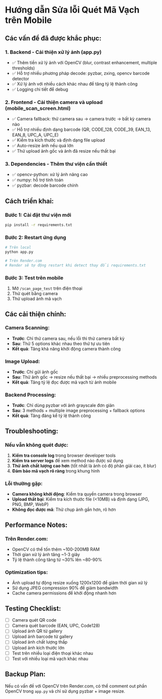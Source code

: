 # Hướng dẫn Sửa lỗi Quét Mã Vạch trên Mobile

## Các vấn đề đã được khắc phục:

### 1. **Backend - Cải thiện xử lý ảnh (app.py)**
- ✅ Thêm tiền xử lý ảnh với OpenCV (blur, contrast enhancement, multiple thresholds)
- ✅ Hỗ trợ nhiều phương pháp decode: pyzbar, zxing, opencv barcode detector
- ✅ Xử lý ảnh với nhiều cách khác nhau để tăng tỷ lệ thành công
- ✅ Logging chi tiết để debug

### 2. **Frontend - Cải thiện camera và upload (mobile_scan_screen.html)**
- ✅ Camera fallback: thử camera sau → camera trước → bất kỳ camera nào
- ✅ Hỗ trợ nhiều định dạng barcode (QR, CODE_128, CODE_39, EAN_13, EAN_8, UPC_A, UPC_E)
- ✅ Kiểm tra kích thước và định dạng file upload
- ✅ Auto-resize ảnh nếu quá lớn
- ✅ Thử upload ảnh gốc và ảnh đã resize nếu thất bại

### 3. **Dependencies - Thêm thư viện cần thiết**
- ✅ opencv-python: xử lý ảnh nâng cao
- ✅ numpy: hỗ trợ tính toán
- ✅ pyzbar: decode barcode chính

## Cách triển khai:

### Bước 1: Cài đặt thư viện mới
```bash
pip install -r requirements.txt
```

### Bước 2: Restart ứng dụng
```bash
# Trên local
python app.py

# Trên Render.com
# Render sẽ tự động restart khi detect thay đổi requirements.txt
```

### Bước 3: Test trên mobile
1. Mở `/scan_page_test` trên điện thoại
2. Thử quét bằng camera
3. Thử upload ảnh mã vạch

## Các cải thiện chính:

### Camera Scanning:
- **Trước**: Chỉ thử camera sau, nếu lỗi thì thử camera bất kỳ
- **Sau**: Thử 5 options khác nhau theo thứ tự ưu tiên
- **Kết quả**: Tăng khả năng khởi động camera thành công

### Image Upload:
- **Trước**: Chỉ gửi ảnh gốc
- **Sau**: Thử ảnh gốc → resize nếu thất bại → nhiều preprocessing methods
- **Kết quả**: Tăng tỷ lệ đọc được mã vạch từ ảnh mobile

### Backend Processing:
- **Trước**: Chỉ dùng pyzbar với ảnh grayscale đơn giản
- **Sau**: 3 methods + multiple image preprocessing + fallback options
- **Kết quả**: Tăng đáng kể tỷ lệ thành công

## Troubleshooting:

### Nếu vẫn không quét được:
1. **Kiểm tra console log** trong browser developer tools
2. **Kiểm tra server logs** để xem method nào được sử dụng
3. **Thử ảnh chất lượng cao hơn** (tốt nhất là ảnh có độ phân giải cao, ít blur)
4. **Đảm bảo mã vạch rõ ràng** trong khung hình

### Lỗi thường gặp:
- **Camera không khởi động**: Kiểm tra quyền camera trong browser
- **Upload thất bại**: Kiểm tra kích thước file (<10MB) và định dạng (JPG, PNG, BMP, WebP)
- **Không đọc được mã**: Thử chụp ảnh gần hơn, rõ hơn

## Performance Notes:

### Trên Render.com:
- OpenCV có thể tốn thêm ~100-200MB RAM
- Thời gian xử lý ảnh tăng ~1-3 giây
- Tỷ lệ thành công tăng từ ~30% lên ~80-90%

### Optimization tips:
- Ảnh upload tự động resize xuống 1200x1200 để giảm thời gian xử lý
- Sử dụng JPEG compression 90% để giảm bandwidth
- Cache camera permissions để khởi động nhanh hơn

## Testing Checklist:

- [ ] Camera quét QR code
- [ ] Camera quét barcode (EAN, UPC, Code128)
- [ ] Upload ảnh QR từ gallery
- [ ] Upload ảnh barcode từ gallery  
- [ ] Upload ảnh chất lượng thấp
- [ ] Upload ảnh kích thước lớn
- [ ] Test trên nhiều loại điện thoại khác nhau
- [ ] Test với nhiều loại mã vạch khác nhau

## Backup Plan:

Nếu có vấn đề với OpenCV trên Render.com, có thể comment out phần OpenCV trong `app.py` và chỉ sử dụng pyzbar + image resize.
